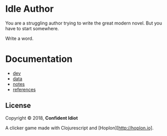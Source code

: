 # Idle Author

You are a struggling author trying to write the great modern novel. But you have to start somewhere.

Write a word.

# Documentation

- [dev](readme/dev.md)
- [data](readme/data.md)
- [notes](readme/notes.md)
- [references](readme/references.md)

## License

Copyright © 2018, **Confident Idiot**

A clicker game made with Clojurescript and [Hoplon][http://hoplon.io].